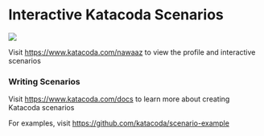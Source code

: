 # Interactive Katacoda Scenarios

[![](http://shields.katacoda.com/katacoda/nawaaz/count.svg)](https://www.katacoda.com/nawaaz "Get your profile on Katacoda.com")

Visit https://www.katacoda.com/nawaaz to view the profile and interactive scenarios

### Writing Scenarios
Visit https://www.katacoda.com/docs to learn more about creating Katacoda scenarios

For examples, visit https://github.com/katacoda/scenario-example
